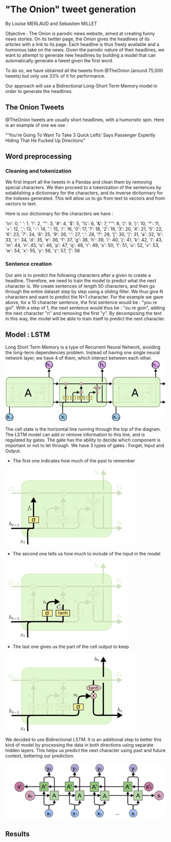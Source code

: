 # "The Onion" tweet generation

By Louise MERLAUD and Sebastien MILLET


Objective : The Onion is parodic news website, aimed at creating funny news stories. On its twitter page, the Onion gives the headlines of its articles with a link to its page. Each headline is thus freely available and a humorous take on the news.
Given the parodic nature of their headlines, we want to attempt to generate new headlines by building a model that can automatically generate a tweet given the first word. 

To do so, we have obtained all the tweets from @TheOnion (around 75,000 tweets) but only use 33% of it for performance.

Our approach will use a Bidirectional Long-Short Term Memory model in order to generate the headlines.

## The Onion Tweets

@TheOnion tweets are usually short headlines, with a humoristic spin.
Here is an example of one we use : 

"‘You’re Going To Want To Take 3 Quick Lefts’ Says Passenger Expertly Hiding That He Fucked Up Directions"


## Word preprocessing 

### Cleaning and tokenization
We first import all the tweets in a Pandas and clean them by removing special characters. We then proceed to a tokenization of the sentences by establishing a dictionnary for the characters, and its inverse dictionnary for the indexes generated. This will allow us to go from text to vectors and from vectors to text.

Here is our dictionnary for the characters we have : 

 '\n': 0,
 ' ': 1,
 '!': 2,
 '"': 3,
 '#': 4,
 '$': 5,
 '%': 6,
 '&': 7,
 "'": 8,
 '(': 9,
 ')': 10,
 '*': 11,
 '+': 12,
 ',': 13,
 '-': 14,
 '.': 15,
 '/': 16,
 '0': 17,
 '1': 18,
 '2': 19,
 '3': 20,
 '4': 21,
 '5': 22,
 '6': 23,
 '7': 24,
 '8': 25,
 '9': 26,
 ':': 27,
 ';': 28,
 '?': 29,
 '[': 30,
 ']': 31,
 'a': 32,
 'b': 33,
 'c': 34,
 'd': 35,
 'e': 36,
 'f': 37,
 'g': 38,
 'h': 39,
 'i': 40,
 'j': 41,
 'k': 42,
 'l': 43,
 'm': 44,
 'n': 45,
 'o': 46,
 'p': 47,
 'q': 48,
 'r': 49,
 's': 50,
 't': 51,
 'u': 52,
 'v': 53,
 'w': 54,
 'x': 55,
 'y': 56,
 'z': 57,
 '|': 58


### Sentence creation

Our aim is to predict the following characters after a given to create a headline. Therefore, we need to train the model to predict what the next character is. We create sentences of length 50 characters, and then go through the entire dataset step by step using a sliding filter. We thus give N characters and want to predict the N+1 character. 
For the example we gave above, for a 10 character sentence, the first sentence would be : "you re goi". With a step of 1, the next sentence would thus be : "ou re goin", adding the next character "n" and removing the first "y". By decomposing the text in this way, the model will be able to train itself to predict the next character. 


## Model : LSTM

Long Short Term Memory is a type of Recurrent Neural Network, avoiding the long-term dependencies problem. Instead of having one single neural network layer, we have 4 of them, which interact between each other. 
![alt text](https://github.com/louisemld/theonion-tweet-generation/blob/main/img/LSTM.png?raw=true)


The cell state is the horizontal line running through the top of the diagram. The LSTM model can add or remove information to this line, and is regulated by gates. The gate has the ability to decide which component is important or not to let through. 
We have 3 types of gates : Forget, Input and Output.

- The first one indicates how much of the past to remember


![alt text](https://github.com/louisemld/theonion-tweet-generation/blob/main/img/Forget.png?raw=true)

- The second one tells us how much to include of the input in the model


![alt text](https://github.com/louisemld/theonion-tweet-generation/blob/main/img/Input.png?raw=true)

- The last one gives us the part of the cell output to keep


![alt text](https://github.com/louisemld/theonion-tweet-generation/blob/main/img/Output.png?raw=true)


We decided to use Bidirectional LSTM. It is an additional step to better this kind of model by processing the data in both directions using separate hidden layers. This helps us predict the next character using past and future context, bettering our prediction. 


![alt text](https://github.com/louisemld/theonion-tweet-generation/blob/main/img/Bidirectional_LSTM.png?raw=true)


## Results

